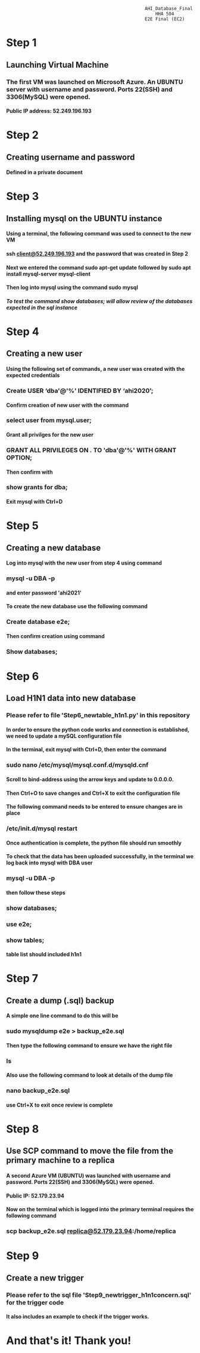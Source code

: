                                                         AHI_Database_Final
                                                            HHA 504 
                                                        E2E Final (EC2)
# Step 1
## Launching Virtual Machine 
### The first VM was launched on Microsoft Azure. An UBUNTU server with username and password. Ports 22(SSH) and 3306(MySQL) were opened.
#### Public IP address: 52.249.196.193

# Step 2
## Creating username and password 
#### Defined in a private document

# Step 3
## Installing mysql on the UBUNTU instance
#### Using a terminal, the following command was used to connect to the new VM
#### ssh client@52.249.196.193 and the password that was created in Step 2
#### Next we entered the command sudo apt-get update followed by sudo apt install mysql-server mysql-client
#### Then log into mysql using the command sudo mysql
##### To test the command show databases; will allow review of the databases expected in the sql instance 

# Step 4 
## Creating a new user 
#### Using the following set of commands, a new user was created with the expected credentials 
### Create USER ‘dba'@'%' IDENTIFIED BY ‘ahi2020’;
#### Confirm creation of new user with the command
### select user from mysql.user; 
#### Grant all privilges for the new user 
### GRANT ALL PRIVILEGES ON *.* TO 'dba'@'%' WITH GRANT OPTION;
#### Then confirm with 
### show grants for dba;
#### Exit mysql with Ctrl+D 

# Step 5 
## Creating a new database
#### Log into mysql with the new user from step 4 using command 
### mysql -u DBA -p
#### and enter password 'ahi2021'
#### To create the new database use the following command
### Create database e2e;
#### Then confirm creation using command 
### Show databases;

# Step 6 
## Load H1N1 data into new database 
### Please refer to file 'Step6_newtable_h1n1.py' in this repository
#### In order to ensure the python code works and connection is established, we need to update a mySQL configuration file
#### In the terminal, exit mysql with Ctrl+D, then enter the command 
### sudo nano /etc/mysql/mysql.conf.d/mysqld.cnf
#### Scroll to bind-address using the arrow keys and update to 0.0.0.0.
#### Then Ctrl+O to save changes and Ctrl+X to exit the configuration file
#### The following command needs to be entered to ensure changes are in place 
### /etc/init.d/mysql restart
#### Once authentication is complete, the python file should run smoothly

#### To check that the data has been uploaded successfully, in the terminal we log back into mysql with DBA user 
### mysql -u DBA -p
#### then follow these steps
### show databases;
### use e2e;
### show tables;
#### table list should included h1n1

# Step 7
## Create a dump (.sql) backup 
#### A simple one line command to do this will be 
###  sudo mysqldump e2e > backup_e2e.sql
#### Then type the following command to ensure we have the right file
### ls
#### Also use the following command to look at details of the dump file 
### nano backup_e2e.sql
#### use Ctrl+X to exit once review is complete 

# Step 8 
## Use SCP command to move the file from the primary machine to a replica
#### A second Azure VM (UBUNTU) was launched with username and password. Ports 22(SSH) and 3306(MySQL) were opened.
#### Public IP: 52.179.23.94
#### Now on the terminal which is logged into the primary terminal requires the following command 
### scp backup_e2e.sql replica@52.179.23.94:/home/replica

# Step 9
## Create a new trigger
### Please refer to the sql file 'Step9_newtrigger_h1n1concern.sql' for the trigger code
#### It also includes an example to check if the trigger works.

# And that's it! Thank you! 